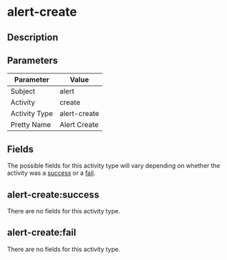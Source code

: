 alert-create
============

Description
-----------


Parameters
----------
| Parameter     | Value        |
| ------------- | ------------ |
| Subject       | alert        |
| Activity      | create       |
| Activity Type | alert-create |
| Pretty Name   | Alert Create |


Fields
------

The possible fields for this activity type will vary depending on whether the activity was a [success](#alert-createsuccess) or a [fail](#alert-createfail).


alert-create:success
--------------------

There are no fields for this activity type.


alert-create:fail
-----------------

There are no fields for this activity type.
